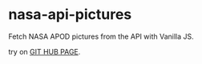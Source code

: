 # nasa-api-pictures

Fetch NASA APOD pictures from the API with Vanilla JS.

try on [GIT HUB PAGE](https://buumu8.github.io/nasa-api-pictures).
